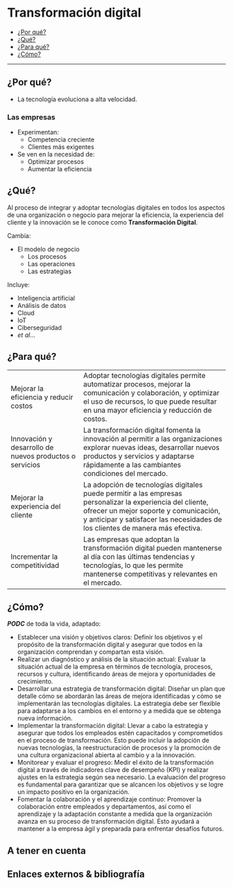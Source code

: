 # Transformación digital

- [¿Por qué?](#por-qu%C3%A9)
- [¿Qué?](#qu%C3%A9)
- [¿Para qué?](#para-qu%C3%A9)
- [¿Cómo?](#c%C3%B3mo)

<hr />

## ¿Por qué?

- La tecnología evoluciona a alta velocidad.

### Las empresas

- Experimentan:
  - Competencia creciente
  - Clientes más exigentes
- Se ven en la necesidad de:
  - Optimizar procesos
  - Aumentar la eficiencia

## ¿Qué?

Al proceso de integrar y adoptar tecnologías digitales en todos los aspectos de una organización o negocio para mejorar la eficiencia, la experiencia del cliente y la innovación se le conoce como **Transformación Digital**.

Cambia:

- El modelo de negocio
  - Los procesos
  - Las operaciones
  - Las estrategias

Incluye:

- Inteligencia artificial
- Análisis de datos
- Cloud
- IoT 
- Ciberseguridad
- *et al*...

## ¿Para qué?

|||
-|-
Mejorar la eficiencia y reducir costos|Adoptar tecnologías digitales permite automatizar procesos, mejorar la comunicación y colaboración, y optimizar el uso de recursos, lo que puede resultar en una mayor eficiencia y reducción de costos.
Innovación y desarrollo de nuevos productos o servicios|La transformación digital fomenta la innovación al permitir a las organizaciones explorar nuevas ideas, desarrollar nuevos productos y servicios y adaptarse rápidamente a las cambiantes condiciones del mercado.
Mejorar la experiencia del cliente|La adopción de tecnologías digitales puede permitir a las empresas personalizar la experiencia del cliente, ofrecer un mejor soporte y comunicación, y anticipar y satisfacer las necesidades de los clientes de manera más efectiva.
Incrementar la competitividad|Las empresas que adoptan la transformación digital pueden mantenerse al día con las últimas tendencias y tecnologías, lo que les permite mantenerse competitivas y relevantes en el mercado.

## ¿Cómo?

***PODC*** de toda la vida, adaptado:

- Establecer una visión y objetivos claros: Definir los objetivos y el propósito de la transformación digital y asegurar que todos en la organización comprendan y compartan esta visión.
- Realizar un diagnóstico y análisis de la situación actual: Evaluar la situación actual de la empresa en términos de tecnología, procesos, recursos y cultura, identificando áreas de mejora y oportunidades de crecimiento.
- Desarrollar una estrategia de transformación digital: Diseñar un plan que detalle cómo se abordarán las áreas de mejora identificadas y cómo se implementarán las tecnologías digitales. La estrategia debe ser flexible para adaptarse a los cambios en el entorno y a medida que se obtenga nueva información.
- Implementar la transformación digital: Llevar a cabo la estrategia y asegurar que todos los empleados estén capacitados y comprometidos en el proceso de transformación. Esto puede incluir la adopción de nuevas tecnologías, la reestructuración de procesos y la promoción de una cultura organizacional abierta al cambio y a la innovación.
- Monitorear y evaluar el progreso: Medir el éxito de la transformación digital a través de indicadores clave de desempeño (KPI) y realizar ajustes en la estrategia según sea necesario. La evaluación del progreso es fundamental para garantizar que se alcancen los objetivos y se logre un impacto positivo en la organización.
- Fomentar la colaboración y el aprendizaje continuo: Promover la colaboración entre empleados y departamentos, así como el aprendizaje y la adaptación constante a medida que la organización avanza en su proceso de transformación digital. Esto ayudará a mantener a la empresa ágil y preparada para enfrentar desafíos futuros.

## A tener en cuenta


## Enlaces externos & bibliografía